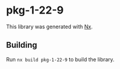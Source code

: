 # pkg-1-22-9

This library was generated with [Nx](https://nx.dev).

## Building

Run `nx build pkg-1-22-9` to build the library.
